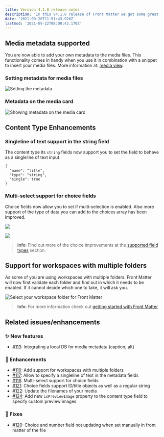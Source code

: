 ```yaml
---
title: Version 4.1.0 release notes
description: 'In this v4.1.0 release of Front Matter we got some great new features to announce to you.'
date: '2021-09-20T11:51:43.926Z'
lastmod: '2021-09-22T08:00:43.170Z'
---
```


## Media metadata supported

You are now able to add your own metadata to the media files. This functionality comes in handy when you use it in combination with a snippet to insert your media files. More information at: [media view](/docs/dashboard#media-view).

### Setting metadata for media files

![Setting the metadata](/releases/v4.1.0/metadata-media.png)

### Metadata on the media card

![Showing metadata on the media card](/releases/v4.1.0/metadata-card.png)

## Content Type Enhancements

### Singleline of text support in the string field

The content type its `string` fields now support you to set the field to behave as a singleline of text input.

```
{
  "name": "title",
  "type": "string",
  "single": true
}
```

### Multi-select support for choice fields

Choice fields now allow you to set if multi-selection is enabled. Also more support of the type of data you can add to the choices array has been improved.

![](/releases/v4.1.0/choice-fields.png)

![](/releases/v4.1.0/choice-fields-selection.png)

> **Info**: Find out more of the choice improvements at the [supported field types](/docs/content-types#supported-field-types) section.

## Support for workspaces with multiple folders

As some of you are using workspaces with multiple folders. Front Matter will now first validate each folder and find out in which it needs to be enabled. If it cannot decide which one to take, it will ask you.

![Select your workspace folder for Front Matter](/releases/v4.1.0/workspace-folder.png)

> **Info**: For more information check out [getting started with Front Matter](/docs/getting-started#workspaces-with-multiple-folders)

## Related issues/enhancements

### ✨ New features

- [#113](https://github.com/estruyf/vscode-front-matter/issues/113): Integrating a local DB for media metadata (caption, alt)

### 🎨 Enhancements

- [#110](https://github.com/estruyf/vscode-front-matter/issues/110): Add support for workspaces with multiple folders
- [#117](https://github.com/estruyf/vscode-front-matter/issues/117): Allow to specify a singleline of text in the metadata fields
- [#119](https://github.com/estruyf/vscode-front-matter/issues/119): Multi-select support for choice fields
- [#121](https://github.com/estruyf/vscode-front-matter/issues/121): Choice fields support ID/title objects as well as a regular string
- [#122](https://github.com/estruyf/vscode-front-matter/issues/122): Update the filenames of your media
- [#124](https://github.com/estruyf/vscode-front-matter/issues/124): Add new `isPreviewImage` property to the content type field to specify custom preview images

### 🐞 Fixes

- [#120](https://github.com/estruyf/vscode-front-matter/issues/120): Choice and number field not updating when set manually in front matter of the file
